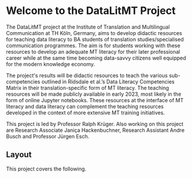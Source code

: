 # Welcome to the DataLitMT Project

The DataLitMT project at the Institute of Translation and Multilingual Communication at TH Köln, Germany, aims to develop didactic resources for teaching data literacy to BA students of translation studies/specialised communication programmes. The aim is for students working with these resources to develop an adequate MT literacy for their later professional career while at the same time becoming data-savvy citizens well equipped for the modern knowledge economy.

The project's results will be didactic resources to teach the various sub-competencies outlined in Ridsdale et al.’s Data Literacy Competencies Matrix in their translation-specific form of MT literacy. The teaching resources will be made publicly available in early 2023, most likely in the form of online Jupyter notebooks. These resources at the interface of MT literacy and data literacy can complement the teaching resources developed in the context of more extensive MT training initiatives.

This project is led by Professor Ralph Krüger. Also working on this project are Research Associate Janiça Hackenbuchner, Research Assistant Andre Busch and Professor Jürgen Esch.

## Layout

This project covers the following.